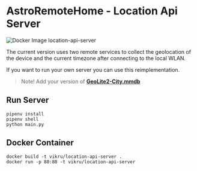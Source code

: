 # AstroRemoteHome - Location Api Server

![Docker Image location-api-server](https://github.com/VK/AstroRemoteHome/workflows/Docker%20Image%20vikru/location-api-server/badge.svg)

The current version uses two remote services to collect the geolocation of the device and the current timezone after connecting to the local WLAN.

If you want to run your own server you can use this reimplementation.

> Note! Add your version of **[GeoLite2-City.mmdb](https://dev.maxmind.com/geoip/geoip2/geolite2/)** 

## Run Server
```
pipenv install
pipenv shell
python main.py
```


## Docker Container
```
docker build -t vikru/location-api-server .
docker run -p 80:80 -t vikru/location-api-server
```


